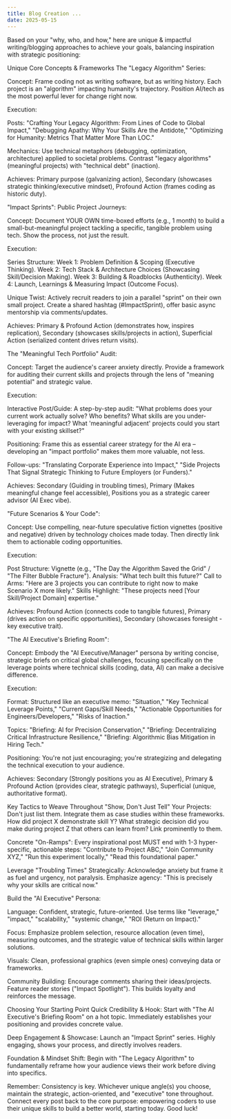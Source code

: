 ```yaml
---
title: Blog Creation ...
date: 2025-05-15
---
```


Based on your "why, who, and how," here are unique & impactful writing/blogging approaches to achieve your goals, balancing inspiration with strategic positioning:

Unique Core Concepts & Frameworks
The "Legacy Algorithm" Series:

Concept: Frame coding not as writing software, but as writing history. Each project is an "algorithm" impacting humanity's trajectory. Position AI/tech as the most powerful lever for change right now.

Execution:

Posts: "Crafting Your Legacy Algorithm: From Lines of Code to Global Impact," "Debugging Apathy: Why Your Skills Are the Antidote," "Optimizing for Humanity: Metrics That Matter More Than LOC."

Mechanics: Use technical metaphors (debugging, optimization, architecture) applied to societal problems. Contrast "legacy algorithms" (meaningful projects) with "technical debt" (inaction).

Achieves: Primary purpose (galvanizing action), Secondary (showcases strategic thinking/executive mindset), Profound Action (frames coding as historic duty).

"Impact Sprints": Public Project Journeys:

Concept: Document YOUR OWN time-boxed efforts (e.g., 1 month) to build a small-but-meaningful project tackling a specific, tangible problem using tech. Show the process, not just the result.

Execution:

Series Structure: Week 1: Problem Definition & Scoping (Executive Thinking). Week 2: Tech Stack & Architecture Choices (Showcasing Skill/Decision Making). Week 3: Building & Roadblocks (Authenticity). Week 4: Launch, Learnings & Measuring Impact (Outcome Focus).

Unique Twist: Actively recruit readers to join a parallel "sprint" on their own small project. Create a shared hashtag (#ImpactSprint), offer basic async mentorship via comments/updates.

Achieves: Primary & Profound Action (demonstrates how, inspires replication), Secondary (showcases skills/projects in action), Superficial Action (serialized content drives return visits).

The "Meaningful Tech Portfolio" Audit:

Concept: Target the audience's career anxiety directly. Provide a framework for auditing their current skills and projects through the lens of "meaning potential" and strategic value.

Execution:

Interactive Post/Guide: A step-by-step audit: "What problems does your current work actually solve? Who benefits? What skills are you under-leveraging for impact? What 'meaningful adjacent' projects could you start with your existing skillset?"

Positioning: Frame this as essential career strategy for the AI era – developing an "impact portfolio" makes them more valuable, not less.

Follow-ups: "Translating Corporate Experience into Impact," "Side Projects That Signal Strategic Thinking to Future Employers (or Funders)."

Achieves: Secondary (Guiding in troubling times), Primary (Makes meaningful change feel accessible), Positions you as a strategic career advisor (AI Exec vibe).

"Future Scenarios & Your Code":

Concept: Use compelling, near-future speculative fiction vignettes (positive and negative) driven by technology choices made today. Then directly link them to actionable coding opportunities.

Execution:

Post Structure: Vignette (e.g., "The Day the Algorithm Saved the Grid" / "The Filter Bubble Fracture"). Analysis: "What tech built this future?" Call to Arms: "Here are 3 projects you can contribute to right now to make Scenario X more likely." Skills Highlight: "These projects need [Your Skill/Project Domain] expertise."

Achieves: Profound Action (connects code to tangible futures), Primary (drives action on specific opportunities), Secondary (showcases foresight - key executive trait).

"The AI Executive's Briefing Room":

Concept: Embody the "AI Executive/Manager" persona by writing concise, strategic briefs on critical global challenges, focusing specifically on the leverage points where technical skills (coding, data, AI) can make a decisive difference.

Execution:

Format: Structured like an executive memo: "Situation," "Key Technical Leverage Points," "Current Gaps/Skill Needs," "Actionable Opportunities for Engineers/Developers," "Risks of Inaction."

Topics: "Briefing: AI for Precision Conservation," "Briefing: Decentralizing Critical Infrastructure Resilience," "Briefing: Algorithmic Bias Mitigation in Hiring Tech."

Positioning: You're not just encouraging; you're strategizing and delegating the technical execution to your audience.

Achieves: Secondary (Strongly positions you as AI Executive), Primary & Profound Action (provides clear, strategic pathways), Superficial (unique, authoritative format).

Key Tactics to Weave Throughout
"Show, Don't Just Tell" Your Projects: Don't just list them. Integrate them as case studies within these frameworks. How did project X demonstrate skill Y? What strategic decision did you make during project Z that others can learn from? Link prominently to them.

Concrete "On-Ramps": Every inspirational post MUST end with 1-3 hyper-specific, actionable steps: "Contribute to Project ABC," "Join Community XYZ," "Run this experiment locally," "Read this foundational paper."

Leverage "Troubling Times" Strategically: Acknowledge anxiety but frame it as fuel and urgency, not paralysis. Emphasize agency: "This is precisely why your skills are critical now."

Build the "AI Executive" Persona:

Language: Confident, strategic, future-oriented. Use terms like "leverage," "impact," "scalability," "systemic change," "ROI (Return on Impact)."

Focus: Emphasize problem selection, resource allocation (even time), measuring outcomes, and the strategic value of technical skills within larger solutions.

Visuals: Clean, professional graphics (even simple ones) conveying data or frameworks.

Community Building: Encourage comments sharing their ideas/projects. Feature reader stories ("Impact Spotlight"). This builds loyalty and reinforces the message.

Choosing Your Starting Point
Quick Credibility & Hook: Start with "The AI Executive's Briefing Room" on a hot topic. Immediately establishes your positioning and provides concrete value.

Deep Engagement & Showcase: Launch an "Impact Sprint" series. Highly engaging, shows your process, and directly involves readers.

Foundation & Mindset Shift: Begin with "The Legacy Algorithm" to fundamentally reframe how your audience views their work before diving into specifics.

Remember: Consistency is key. Whichever unique angle(s) you choose, maintain the strategic, action-oriented, and "executive" tone throughout. Connect every post back to the core purpose: empowering coders to use their unique skills to build a better world, starting today. Good luck!

